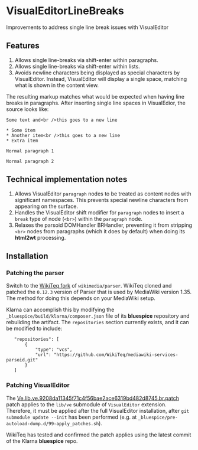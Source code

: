 # VisualEditorLineBreaks
Improvements to address single line break issues with VisualEditor

## Features

 1. Allows single line-breaks via shift-enter within paragraphs.
 2. Allows single line-breaks via shift-enter within lists.
 3. Avoids newline characters being displayed as special characters by VisualEditor. Instead, VisualEditor will display a single space, matching what is shown in the content view.

The resulting markup matches what would be expected when having line breaks in paragraphs. After inserting single line spaces in VisualEdior, the source looks like:

```
Some text and<br />this goes to a new line 

* Some item
* Another item<br />this goes to a new line
* Extra item

Normal paragraph 1

Normal paragraph 2
```

## Technical implementation notes
 1. Allows VisualEditor `paragraph` nodes to be treated as content nodes with significant namespaces. This prevents special newline characters from appearing on the surface.
 2. Handles the VisualEditor shift modifier for `paragraph` nodes to insert a `break` type of node (`<br>`) within the `paragraph` node.
 3. Relaxes the parsoid DOMHandler BRHandler, preventing it from stripping `<br>` nodes from paragraphs (which it does by default) when doing its **html2wt** processing.
 
 ## Installation
 ### Patching the parser
Switch to the [WikiTeq fork](https://github.com/WikiTeq/mediawiki-services-parsoid/commit/c8af61bec0d4420567177e60031b20b4a71f1f2b) of `wikimedia/parser`. WikiTeq cloned and patched the `0.12.3` version of Parser that is used by MediaWiki version 1.35. The method for doing this depends on your MediaWiki setup.
 
Klarna can accomplish this by modifying the `_bluespice/build/klarna/composer.json` file of its **bluespice** repository and rebuilding the artifact. The `repositories` section currently exists, and it can be modified to include:
 ```
	"repositories": [
		{
			"type": "vcs",
			"url": "https://github.com/WikiTeq/mediawiki-services-parsoid.git"
		}
	]
```

### Patching VisualEditor
The [Ve.lib.ve.9208da11345f71c4f56bae2ace6319bd482d8745.br.patch](https://github.com/WikiTeq/VisualEditorLineBreaks/blob/master/Ve.lib.ve.9208da11345f71c4f56bae2ace6319bd482d8745.br.patch) patch applies to the `lib/ve` submodule of `VisualEditor` extension. Therefore, it must be applied after the full VisualEditor installation, after `git submodule update --init` has been performed (e.g. at `_bluespice/pre-autoload-dump.d/99-apply_patches.sh`). 

WikiTeq has tested and confirmed the patch applies using the latest commit of the Klarna **bluespice** repo.
